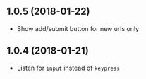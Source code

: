 ## 1.0.5 (2018-01-22)

* Show add/submit button for new urls only

## 1.0.4 (2018-01-21)

* Listen for `input` instead of `keypress`

